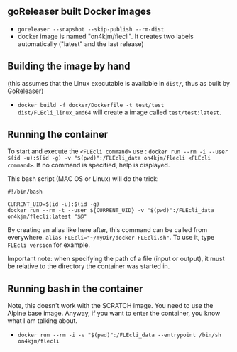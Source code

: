 
## goReleaser built Docker images

* `goreleaser --snapshot --skip-publish --rm-dist`
* docker image is named "on4kjm/flecli". It creates two labels automatically ("latest" and the last release)

## Building the image by hand
(this assumes that the Linux executable is available in `dist/`, thus as built by GoReleaser)

* `docker build -f docker/Dockerfile -t test/test dist/FLEcli_linux_amd64` will create a image called `test/test:latest`.

## Running the container

To start and execute the `<FLEcli command>` use : `docker run --rm -i --user $(id -u):$(id -g) -v "$(pwd)":/FLEcli_data on4kjm/flecli <FLEcli command>`. If no command is specified, help is displayed.

This bash script (MAC OS or Linux) will do the trick:

````
#!/bin/bash

CURRENT_UID=$(id -u):$(id -g)
docker run --rm -t --user ${CURRENT_UID} -v "$(pwd)":/FLEcli_data on4kjm/flecli:latest "$@"
````

By creating an alias like here after, this command can be called from everywhere. `alias FLEcli="~/myDir/docker-FLEcli.sh"`. To use it, type `FLEcli version` for example.

Important note: when specifying the path of a file (input or output), it must be relative to the directory the container was started in.

## Running bash in the container

Note, this doesn't work with the SCRATCH image. You need to use the Alpine base image. Anyway, if you want to enter the container, you know what I am talking about.

* `docker run --rm -i -v "$(pwd)":/FLEcli_data --entrypoint /bin/sh  on4kjm/flecli`